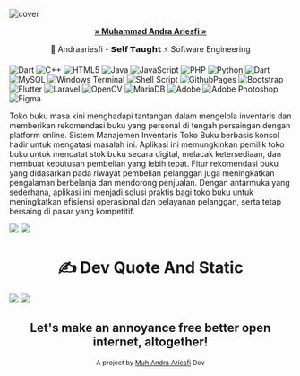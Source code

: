 ![cover](https://drive.usercontent.google.com/download?id=16kq2eQJjBTt32bexMkujAP1_pGgksWC4)


<p align="center">
    <p align="center">
    <a href="https://github.com/zzrftixx"><strong>» Muhammad Andra Ariesfi »</strong></a>
    </p>
</p>

<p align="center">🌱 Andraariesfi - 𝗦𝗲𝗹𝗳 𝗧𝗮𝘂𝗴𝗵𝘁 ⚡ Software Engineering</p>

![Dart](https://img.shields.io/badge/dart-%230175C2.svg?style=for-the-badge&logo=dart&logoColor=white) ![C++](https://img.shields.io/badge/c++-%2300599C.svg?style=for-the-badge&logo=c%2B%2B&logoColor=white) ![HTML5](https://img.shields.io/badge/html5-%23E34F26.svg?style=for-the-badge&logo=html5&logoColor=white) ![Java](https://img.shields.io/badge/java-%23ED8B00.svg?style=for-the-badge&logo=openjdk&logoColor=white) ![JavaScript](https://img.shields.io/badge/javascript-%23323330.svg?style=for-the-badge&logo=javascript&logoColor=%23F7DF1E) ![PHP](https://img.shields.io/badge/php-%23777BB4.svg?style=for-the-badge&logo=php&logoColor=white) ![Python](https://img.shields.io/badge/python-3670A0?style=for-the-badge&logo=python&logoColor=ffdd54) ![Dart](https://img.shields.io/badge/dart-%230175C2.svg?style=for-the-badge&logo=dart&logoColor=white) ![MySQL](https://img.shields.io/badge/mysql-4479A1.svg?style=for-the-badge&logo=mysql&logoColor=white) ![Windows Terminal](https://img.shields.io/badge/Windows%20Terminal-%234D4D4D.svg?style=for-the-badge&logo=windows-terminal&logoColor=white) ![Shell Script](https://img.shields.io/badge/shell_script-%23121011.svg?style=for-the-badge&logo=gnu-bash&logoColor=white) ![GithubPages](https://img.shields.io/badge/github%20pages-121013?style=for-the-badge&logo=github&logoColor=white) ![Bootstrap](https://img.shields.io/badge/bootstrap-%238511FA.svg?style=for-the-badge&logo=bootstrap&logoColor=white) ![Flutter](https://img.shields.io/badge/Flutter-%2302569B.svg?style=for-the-badge&logo=Flutter&logoColor=white) ![Laravel](https://img.shields.io/badge/laravel-%23FF2D20.svg?style=for-the-badge&logo=laravel&logoColor=white) ![OpenCV](https://img.shields.io/badge/opencv-%23white.svg?style=for-the-badge&logo=opencv&logoColor=white) ![MariaDB](https://img.shields.io/badge/MariaDB-003545?style=for-the-badge&logo=mariadb&logoColor=white) ![Adobe](https://img.shields.io/badge/adobe-%23FF0000.svg?style=for-the-badge&logo=adobe&logoColor=white) ![Adobe Photoshop](https://img.shields.io/badge/adobe%20photoshop-%2331A8FF.svg?style=for-the-badge&logo=adobe%20photoshop&logoColor=white) ![Figma](https://img.shields.io/badge/figma-%23F24E1E.svg?style=for-the-badge&logo=figma&logoColor=white)
<p>
Toko buku masa kini menghadapi tantangan dalam mengelola inventaris dan memberikan rekomendasi buku yang personal di tengah persaingan dengan platform online. Sistem Manajemen Inventaris Toko Buku berbasis konsol hadir untuk mengatasi masalah ini. Aplikasi ini memungkinkan pemilik toko buku untuk mencatat stok buku secara digital, melacak ketersediaan, dan membuat keputusan pembelian yang lebih tepat. Fitur rekomendasi buku yang didasarkan pada riwayat pembelian pelanggan juga meningkatkan pengalaman berbelanja dan mendorong penjualan. Dengan antarmuka yang sederhana, aplikasi ini menjadi solusi praktis bagi toko buku untuk meningkatkan efisiensi operasional dan pelayanan pelanggan, serta tetap bersaing di pasar yang kompetitif.
</p>


<p align="center">

![](https://github-readme-stats.vercel.app/api?username=zzrftixx&theme=tokyonight&hide_border=true&include_all_commits=false&count_private=false)
![](https://github-readme-streak-stats.herokuapp.com/?user=zzrftixx&theme=tokyonight&hide_border=true)

</p>

<p align="center">

<p align="center"> 
<h1 align="center">✍️ Dev Quote And Static </h1>
</p>

![](https://github-readme-stats.vercel.app/api/top-langs/?username=zzrftixx&theme=tokyonight&hide_border=true&include_all_commits=false&count_private=false&layout=compact)
![](https://quotes-github-readme.vercel.app/api?type=horizontal&theme=tokyonight)

</p>


<div align="center">
  <h2>Let's make an annoyance free better open internet, altogether!</h2>
  <sub>A project by <a href="https://github.com/zzrftixx" target="_blank">Muh Andra Ariesfi</a> Dev <pub>
</div>



